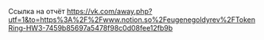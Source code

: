Ссылка на отчёт https://vk.com/away.php?utf=1&to=https%3A%2F%2Fwww.notion.so%2Feugenegoldyrev%2FTokenRing-HW3-7459b85697a5478f98c0d08fee12fb9b
